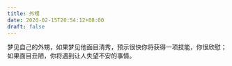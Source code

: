```yaml
---
title: 外甥
date: 2020-02-15T20:54:12+08:00
draft: false
---
```


梦见自己的外甥，如果梦见他面目清秀，预示很快你将获得一项技能，你很欣慰；如果面目丑陋，你将遇到让人失望不安的事情。
